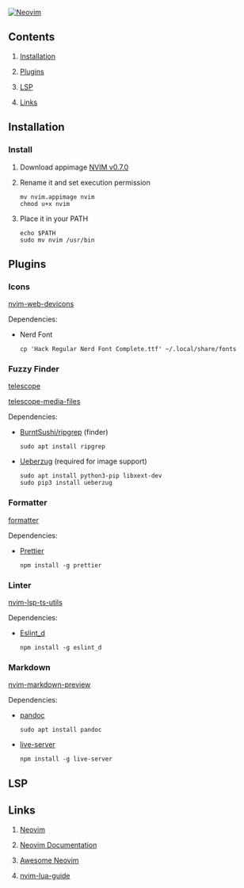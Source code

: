 [![Neovim](https://raw.githubusercontent.com/neovim/neovim.github.io/master/logos/neovim-logo-300x87.png)](https://neovim.io)

## Contents

1. [Installation](#installation)

2. [Plugins](#plugins)

3. [LSP](#lsp)

4. [Links](#links)

<a name="installation"></a>
## Installation

### Install

1. Download appimage [NVIM v0.7.0](https://github.com/neovim/neovim/releases/tag/v0.7.0)

2. Rename it and set execution permission

   ```
   mv nvim.appimage nvim
   chmod u+x nvim
   ```

3. Place it in your PATH

   ```
   echo $PATH
   sudo mv nvim /usr/bin
   ```

<a name="plugins"></a>
## Plugins

### Icons

[nvim-web-devicons](https://github.com/kyazdani42/nvim-web-devicons)

Dependencies:

- Nerd Font

   ```
   cp 'Hack Regular Nerd Font Complete.ttf' ~/.local/share/fonts
   ```

### Fuzzy Finder

[telescope](https://github.com/nvim-telescope/telescope.nvim)

[telescope-media-files](https://github.com/nvim-telescope/telescope-media-files.nvim)

Dependencies:

- [BurntSushi/ripgrep](https://github.com/BurntSushi/ripgrep) (finder)

   ```
   sudo apt install ripgrep
   ```

- [Ueberzug](https://github.com/seebye/ueberzug) (required for image support)

   ```
   sudo apt install python3-pip libxext-dev
   sudo pip3 install ueberzug
   ```

### Formatter

[formatter](https://github.com/mhartington/formatter.nvim)

Dependencies:

- [Prettier](https://github.com/prettier/prettier)

   ```
   npm install -g prettier
   ```

### Linter

[nvim-lsp-ts-utils](https://github.com/jose-elias-alvarez/nvim-lsp-ts-utils)

Dependencies:

- [Eslint_d](https://github.com/mantoni/eslint_d.js)

   ```
   npm install -g eslint_d
   ```

### Markdown

[nvim-markdown-preview](https://github.com/davidgranstrom/nvim-markdown-preview)

Dependencies:

- [pandoc](https://pandoc.org/)

    ```
    sudo apt install pandoc
    ```

- [live-server](https://github.com/tapio/live-server)

    ```
    npm install -g live-server
    ```

<a name="lsp"></a>
## LSP 

<a name="links"></a>
## Links 

1. [Neovim](https://github.com/neovim/neovim)

2. [Neovim Documentation](https://neovim.io/doc/user/)

3. [Awesome Neovim](https://github.com/rockerBOO/awesome-neovim)

4. [nvim-lua-guide](https://github.com/nanotee/nvim-lua-guide)
